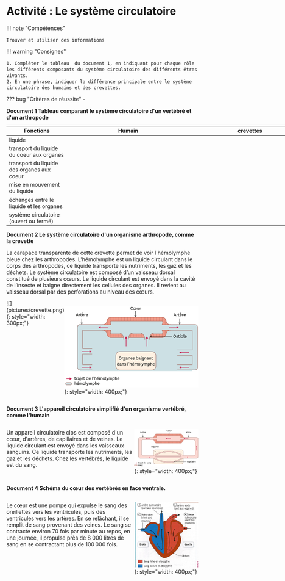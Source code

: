 # Activité : Le système circulatoire

!!! note "Compétences"

    Trouver et utiliser des informations

!!! warning "Consignes"

    1. Compléter le tableau  du document 1, en indiquant pour chaque rôle les différents composants du système circulatoire des différents êtres vivants.
    2. En une phrase, indiquer la différence principale entre le système circulatoire des humains et des crevettes.

    
??? bug "Critères de réussite"
    - 

**Document 1 Tableau comparant le système circulatoire d'un vertébré et d'un arthropode**

<table style="width:800px">
<thead>
<tr>
<th style="width:20%">Fonctions</th>
<th style="width:40%">Humain</th>
<th style="width:40%">crevettes</th>
</tr>
</thead>
<tbody>
<tr>
<td>liquide</td>
<td></td>
<td></td>
</tr>
<tr>
<td>transport du liquide du coeur aux organes</td>
<td></td>
<td></td>
</tr>
<tr>
<td>transport du liquide des organes aux coeur</td>
<td></td>
<td></td>
</tr>
<tr>
<td>mise en mouvement du liquide</td>
<td></td>
<td></td>
</tr>
<tr>
<td>échanges entre le liquide et les organes</td>
<td></td>
<td></td>
</tr>

<tr>
<td>système circulatoire (ouvert ou fermé)</td>
<td></td>
<td></td>
</tr>
</tbody>
</table>

**Document 2 Le système circulatoire d'un organisme arthropode, comme la crevette**

La carapace transparente de cette crevette permet de voir l'hémolymphe bleue chez les arthropodes. L'hémolymphe est un liquide circulant dans le corps des arthropodes, ce liquide transporte les nutriments, les gaz et les déchets.
Le système circulatoire est composé d’un vaisseau dorsal constitué de plusieurs cœurs. Le liquide circulant est envoyé dans la cavité de l’insecte et baigne directement les cellules des organes.
Il revient au vaisseau dorsal par des perforations au niveau des cœurs.

<div markdown style="display:flex; flex-direction: row;">
![](pictures/crevette.png){: style="width: 300px;"}


![](pictures/systCircuCrevette.png){: style="width: 400px;"}

</div>


**Document 3 L'appareil circulatoire simplifié d'un organisme vertébré, comme l'humain**
<div markdown style="display:flex; flex-direction: row;">
<div markdown style="display:flex; flex: 2 1 0 ;flex-direction: column;">

Un appareil circulatoire clos est composé d'un cœur, d'artères, de capillaires et de veines. Le liquide circulant est envoyé dans les vaisseaux sanguins. Ce liquide transporte les nutriments, les gaz et les déchets. Chez les vertébrés, le liquide est du sang. 
</div>

<div markdown style="display:flex; flex: 1 1 0 ;flex-direction: column;">

![](pictures/systCircuHumain.png){: style="width: 400px;"}

</div>
</div>


**Document 4 Schéma du cœur des vertébrés en face ventrale.**

<div markdown style="display:flex; flex-direction: row;">
<div markdown style="display:flex; flex: 2 1 0 ;flex-direction: column;">

Le cœur est une pompe qui expulse le sang des oreillettes vers les ventricules, puis des ventricules vers les artères. En se relâchant, il se remplit de sang provenant des veines. Le sang se contracte environ 70 fois par minute au repos, en une journée, il propulse près de 8 000 litres de sang en se contractant plus de 100 000 fois.

</div>

<div markdown style="display:flex; flex: 1 1 0 ;flex-direction: column;">


![](pictures/schemaCoeur.png){: style="width: 400px;"}

</div>
</div>

